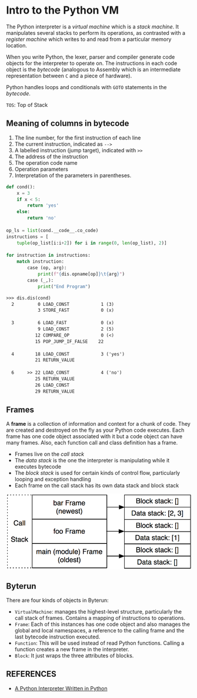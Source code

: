 # Intro to the Python VM

The Python interpreter is a _virtual machine_ which is a _stack
machine_. It manipulates several stacks to perform its operations, as
contrasted with a _register machine_ which writes to and read from a
particular memory location.

When you write Python, the lexer, parser and compiler generate code
objects for the interpreter to operate on. The instructions in each
code object is the _bytecode_ (analogous to Assembly which is an
intermediate representation between `C` and a piece of hardware).

Python handles loops and conditionals with `GOTO` statements in the
_bytecode_.

`TOS`: Top of Stack

## Meaning of columns in bytecode
1. The line number, for the first instruction of each line
2. The current instruction, indicated as `-->`
3. A labelled instruction (jump target), indicated with `>>`
4. The address of the instruction
5. The operation code name
6. Operation parameters
7. Interpretation of the parameters in parentheses.

```python
def cond():
    x = 3
    if x < 5:
        return 'yes'
    else:
        return 'no'

op_ls = list(cond.__code__.co_code)
instructions = [
    tuple(op_list[i:i+2]) for i in range(0, len(op_list), 2)]

for instruction in instructions:
    match instruction:
        case (op, arg):
            print(f"{dis.opname[op]}\t{arg}")
        case (_,):
            print("End Program")
```
```txt
>>> dis.dis(cond)
  2         0 LOAD_CONST            1 (3)
            3 STORE_FAST            0 (x)

  3         6 LOAD_FAST             0 (x)
            9 LOAD_CONST            2 (5)
           12 COMPARE_OP            0 (<)
           15 POP_JUMP_IF_FALSE    22

  4        18 LOAD_CONST            3 ('yes')
           21 RETURN_VALUE

  6     >> 22 LOAD_CONST            4 ('no')
           25 RETURN_VALUE
           26 LOAD_CONST
           29 RETURN_VALUE
```

## Frames
A **frame** is a collection of information and context for a chunk of
code. They are created and destroyed on the fly as your Python code
executes. Each frame has one code object associated with it but a code object can have many frames. Also, each function call and class definition has a frame.

- Frames live on the _call stack_
- The _data stack_ is the one the interpreter is manipulating while it
    executes bytecode
- The _block stack_ is used for certain kinds of control flow,
    particularly looping and exception handling
- Each frame on the call stack has its own data stack and block stack

![Interpreter callstack](images/interpreter-callstack.png)

## Byterun

There are four kinds of objects in Byterun:

- `VirtualMachine`: manages the highest-level structure, particularly
    the call stack of frames. Contains a mapping of instructions to
    operations.
- `Frame`: Each of this instances has one code object and also manages
    the global and local namespaces, a reference to the calling frame
    and the last bytecode instruction executed.
- `Function`: This will be used instead of read Python functions.
    Calling a function creates a new frame in the interpreter.
- `Block`: It just wraps the three attributes of blocks.

## REFERENCES

- [A Python Interpreter Written in
    Python](http://aosabook.org/en/500L/a-python-interpreter-written-in-python.html)
